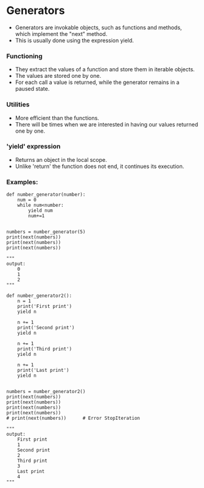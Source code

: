 # Generators

- Generators are invokable objects, such as functions and methods, which implement the "next" method.
- This is usually done using the expression yield.

### Functioning

- They extract the values of a function and store them in iterable objects.
- The values are stored one by one.
- For each call a value is returned, while the generator remains in a paused state.

### Utilities

- More efficient than the functions.
- There will be times when we are interested in having our values returned one by one.

### 'yield' expression

- Returns an object in the local scope.
- Unlike 'return' the function does not end, it continues its execution.


### Examples:

```
def number_generator(number):
    num = 0
    while num<number:
        yield num
        num+=1


numbers = number_generator(5)
print(next(numbers))
print(next(numbers))
print(next(numbers))

"""
output:
    0
    1
    2
"""
```
    
    
```
def number_generator2():
    n = 1
    print('First print')
    yield n

    n += 1
    print('Second print')
    yield n

    n += 1
    print('Third print')
    yield n

    n += 1
    print('Last print')
    yield n


numbers = number_generator2()
print(next(numbers))
print(next(numbers))
print(next(numbers))
print(next(numbers))
# print(next(numbers))      # Error StopIteration

"""
output:
    First print
    1
    Second print
    2
    Third print
    3
    Last print
    4
"""   
    
```